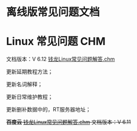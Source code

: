 # 离线版常见问题文档

# Linux 常见问题 CHM

文档版本：V 6.12 [钱龙Linux常见问题解答.chm](http://pan.baidu.com/s/1dETUBgH)  

更新延期教程方法；

更新名词解释；

更新日常维护教程；

更新删补数据中的，RT服务器地址；

<del>**百度云** [钱龙Linux常见问题解答.chm](https://pan.baidu.com/s/1qYTLOja)  文档版本：V 6.11</del>
